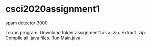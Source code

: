 # csci2020assignment1
spam detector 3000

To run program: 
  Download folder assignment1 as a .zip.
  Extract .zip.
  Compile all .java files.
  Run Main.java.
